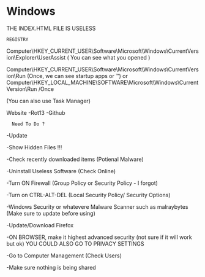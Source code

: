 # Windows

THE INDEX.HTML FILE IS USELESS

    REGISTRY

Computer\HKEY_CURRENT_USER\Software\Microsoft\Windows\CurrentVersion\Explorer\UserAssist ( You can see what you opened )

Computer\HKEY_CURRENT_USER\Software\Microsoft\Windows\CurrentVersion\Run (Once, we can see startup apps or ™) or Computer\HKEY_LOCAL_MACHINE\SOFTWARE\Microsoft\Windows\CurrentVersion\Run /Once

(You can also use Task Manager)

Website
-Rot13
-Github

    
      Need To Do ?

-Update 

-Show Hidden Files !!!

-Check recently downloaded items (Potienal Malware)

-Uninstall Useless Software (Check Online)

-Turn ON Firewall (Group Policy or Security Policy - I forgot)

-Turn on CTRL-ALT-DEL (Local Security Policy/ Security Options)

-Windows Security or whatevere Malware Scanner such as malraybytes (Make sure to update before using)

-Update/Download Firefox

-ON BROWSER, make it highest advanced security (not sure if it will work but ok) 
      YOU COULD ALSO GO TO PRIVACY SETTINGS

-Go to Computer Management (Check Users)

-Make sure nothing is being shared
